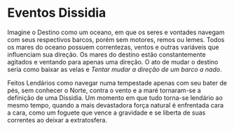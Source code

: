 # Eventos Dissidia

  Imagine o Destino como um oceano, em que os seres e vontades navegam com seus respectivos barcos, porém sem motores, remos ou lemes. Todos os mares do oceano possuem correntezas, ventos e outras variáveis que influenciam sua direção. Os mares do destino estão constantemente agitados e ventando para apenas uma direção. O ato de mudar o destino seria como baixar as velas e *Tentar mudar a direção de um barco a nado*.

  Feitos Lendários como navegar numa tempestade apenas com seu bater de pés, sem conhecer o Norte, contra o vento e a maré tornaram-se a definição de uma Dissidia. Um momento em que tudo torna-se lendário ao mesmo tempo, quando a mais devastadora força natural é enfrentada cara a cara, como um foguete que vence a gravidade e se liberta de suas correntes ao deixar a extratosfera.
